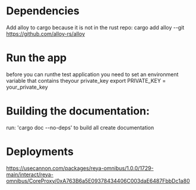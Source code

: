 
# Dependencies
Add alloy to cargo because it is not in the rust repo: cargo add alloy --git https://github.com/alloy-rs/alloy

# Run the app
before you can runthe test application you need to set an environment variable that contains theyour private_key
  export PRIVATE_KEY = your_private_key

# Building the documentation:
 run: 'cargo doc --no-deps' to build all create documentation

# Deployments

https://usecannon.com/packages/reya-omnibus/1.0.0/1729-main/interact/reya-omnibus/CoreProxy/0xA763B6a5E09378434406C003daE6487FbbDc1a80